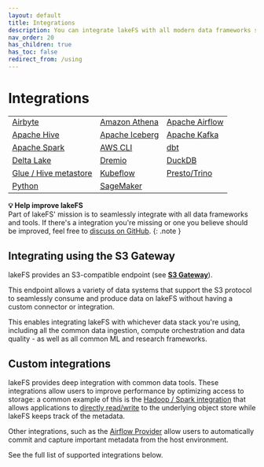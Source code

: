 ```yaml
---
layout: default
title: Integrations
description: You can integrate lakeFS with all modern data frameworks such as Spark, Hive, AWS Athena, Presto, etc.
nav_order: 20
has_children: true
has_toc: false
redirect_from: /using
---
```


# Integrations

<table>
<tr></tr><td><a href="https://docs.lakefs.io/integrations/airbyte.html">Airbyte</a></td>
<td><a href="https://docs.lakefs.io/integrations/athena.html">Amazon Athena</a></td>
<td><a href="https://docs.lakefs.io/integrations/airflow.html">Apache Airflow</a></td></tr>
<tr></tr><td><a href="https://docs.lakefs.io/integrations/hive.html">Apache Hive</a></td>
<td><a href="https://docs.lakefs.io/integrations/iceberg.html">Apache Iceberg</a></td>
<td><a href="https://docs.lakefs.io/integrations/kafka.html">Apache Kafka</a></td></tr>
<tr></tr><td><a href="https://docs.lakefs.io/integrations/spark.html">Apache Spark</a></td>
<td><a href="https://docs.lakefs.io/integrations/aws_cli.html">AWS CLI</a></td>
<td><a href="https://docs.lakefs.io/integrations/dbt.html">dbt</a></td></tr>
<tr></tr><td><a href="https://docs.lakefs.io/integrations/delta.html">Delta Lake</a></td>
<td><a href="https://docs.lakefs.io/integrations/dremio.html">Dremio</a></td>
<td><a href="https://docs.lakefs.io/integrations/duckdb.html">DuckDB</a></td></tr>
<tr></tr><td><a href="https://docs.lakefs.io/integrations/glue_hive_metastore.html">Glue / Hive metastore</a></td>
<td><a href="https://docs.lakefs.io/integrations/kubeflow.html">Kubeflow</a></td>
<td><a href="https://docs.lakefs.io/integrations/presto_trino.html">Presto/Trino</a></td></tr>
<tr></tr><td><a href="https://docs.lakefs.io/integrations/python.html">Python</a></td>
<td><a href="https://docs.lakefs.io/integrations/sagemaker.html">SageMaker</a></td><td>&nbsp;</td></tr>
</table>

   **💡 Help improve lakeFS**<br/>
   Part of lakeFS' mission is to seamlessly integrate with all data frameworks and tools.
   If there's a integration you're missing or one you believe should be improved, feel free to [discuss on GitHub](https://github.com/treeverse/lakeFS/issues?q=is%3Aissue+is%3Aopen+label%3Aarea%2Fintegrations).
   {: .note }


## Integrating using the S3 Gateway

lakeFS provides an S3-compatible endpoint (see [**S3 Gateway**](../understand/architecture.html)).

This endpoint allows a variety of data systems that support the S3 protocol to seamlessly consume and produce data on lakeFS without having a custom connector or integration.

This enables integrating lakeFS with whichever data stack you're using, including all the common data ingestion, compute orchestration and data quality - as well as all common ML and research frameworks.

## Custom integrations

lakeFS provides deep integration with common data tools.
These integrations allow users to improve performance by optimizing access to storage: a common example of this is the [Hadoop / Spark integration](./spark.html) that allows applications to [directly read/write](./spark.md#use-the-lakefs-hadoop-filesystem) to the underlying object store while lakeFS keeps track of the metadata.

Other integrations, such as the [Airflow Provider](./airflow.html) allow users to automatically commit and capture important metadata from the host environment.

See the full list of supported integrations below.

